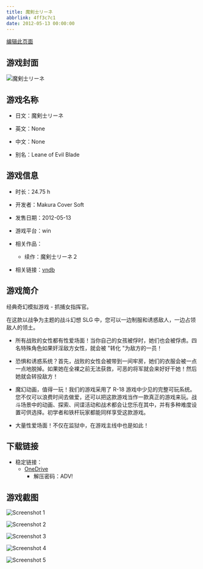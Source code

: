 ```yaml
---
title: 魔剣士リーネ
abbrlink: 4ff3c7c1
date: 2012-05-13 00:00:00
---
```

[编辑此页面](https://github.com/ACG-3/ADV3-source/blob/main/source/_posts/games/%E9%AD%94%E5%89%A3%E5%A3%AB%E3%83%AA%E3%83%BC%E3%83%8D.md)

## 游戏封面

![魔剣士リーネ](https://pan.timero.xyz/onedrive/img_lib_001/%E9%AD%94%E5%89%A3%E5%A3%AB%E3%83%AA%E3%83%BC%E3%83%8D_cover.avif)


## 游戏名称

- 日文：魔剣士リーネ
- 英文：None
- 中文：None

- 别名：Leane of Evil Blade


## 游戏信息

- 时长：24.75 h
- 开发者：Makura Cover Soft
- 发售日期：2012-05-13
- 游戏平台：win
- 相关作品：
   - 续作：魔剣士リーネ２

- 相关链接：[vndb](https://vndb.org/v12101)


## 游戏简介

经典奇幻模拟游戏 - 抓捕女指挥官。

在这款以战争为主题的战斗幻想 SLG 中，您可以一边制服和诱惑敌人，一边占领敌人的领土。

- 所有战败的女性都有性爱场面！当你自己的女孩被俘时，她们也会被俘虏。四名特殊角色如果奸淫敌方女性，就会被 "转化 "为敌方的一员！

- 恐惧和诱惑系统？首先，战败的女性会被带到一间牢房，她们的衣服会被一点一点地脱掉。如果她在全裸之前无法获救，可恶的将军就会来好好干她！然后她就会转投敌方！

- 魔幻动画，值得一玩！我们的游戏采用了 R-18 游戏中少见的完整可玩系统。您不仅可以浪费时间去做爱，还可以把这款游戏当作一款真正的游戏来玩。战斗场景中的动画、探索、间谍活动和战术都会让您乐在其中，并有多种难度设置可供选择。初学者和铁杆玩家都能同样享受这款游戏。

- 大量性爱场面！不仅在监狱中，在游戏主线中也是如此！




## 下载链接

- 稳定链接：
    - [OneDrive](https://pan.timero.xyz/onedrive/adv_lib_001/%E9%AD%94%E5%89%A3%E5%A3%AB%E3%83%AA%E3%83%BC%E3%83%8D)
        - 解压密码：ADV!



## 游戏截图


![Screenshot 1](https://pan.timero.xyz/onedrive/img_lib_001/%E9%AD%94%E5%89%A3%E5%A3%AB%E3%83%AA%E3%83%BC%E3%83%8D_Screenshot_1.avif)

![Screenshot 2](https://pan.timero.xyz/onedrive/img_lib_001/%E9%AD%94%E5%89%A3%E5%A3%AB%E3%83%AA%E3%83%BC%E3%83%8D_Screenshot_2.avif)

![Screenshot 3](https://pan.timero.xyz/onedrive/img_lib_001/%E9%AD%94%E5%89%A3%E5%A3%AB%E3%83%AA%E3%83%BC%E3%83%8D_Screenshot_3.avif)

![Screenshot 4](https://pan.timero.xyz/onedrive/img_lib_001/%E9%AD%94%E5%89%A3%E5%A3%AB%E3%83%AA%E3%83%BC%E3%83%8D_Screenshot_4.avif)

![Screenshot 5](https://pan.timero.xyz/onedrive/img_lib_001/%E9%AD%94%E5%89%A3%E5%A3%AB%E3%83%AA%E3%83%BC%E3%83%8D_Screenshot_5.avif)

